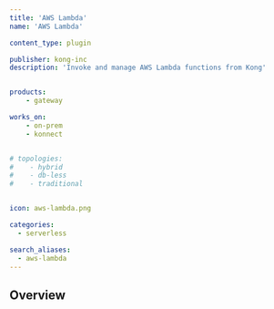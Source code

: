```yaml
---
title: 'AWS Lambda'
name: 'AWS Lambda'

content_type: plugin

publisher: kong-inc
description: 'Invoke and manage AWS Lambda functions from Kong'


products:
    - gateway

works_on:
    - on-prem
    - konnect


# topologies:
#    - hybrid
#    - db-less
#    - traditional


icon: aws-lambda.png

categories:
  - serverless

search_aliases:
  - aws-lambda
---
```


## Overview
